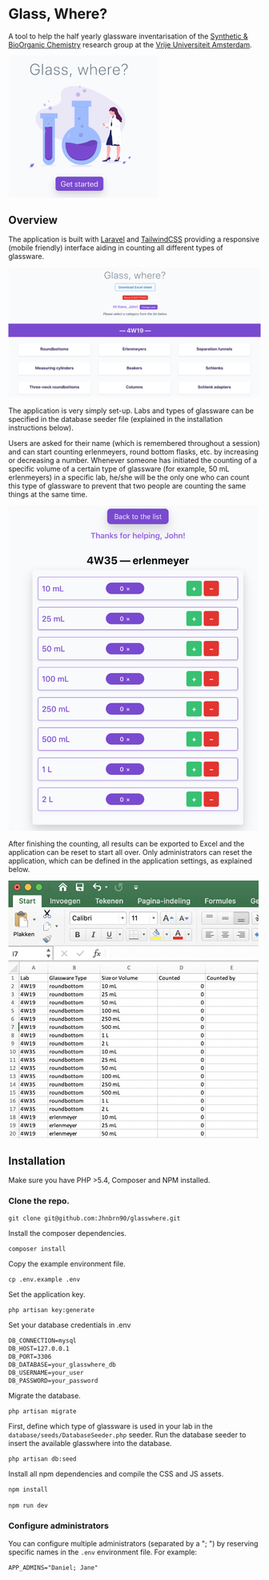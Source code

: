 # Glass, Where?
A tool to help the half yearly glassware inventarisation of the [Synthetic & BioOrganic Chemistry](https://syborch.com) research group at the [Vrije Universiteit Amsterdam](https://vu.nl).

<img width="300" src="https://raw.githubusercontent.com/jhnbrn90/glasswhere/master/images/Home.png" alt="Homepage">

## Overview
The application is built with [Laravel](https://laravel.com/) and [TailwindCSS](https://tailwindcss.com) providing a responsive (mobile friendly) interface aiding in counting all different types of glassware. 

<img src="https://raw.githubusercontent.com/jhnbrn90/glasswhere/master/images/Overview.png" alt="Overview">

The application is very simply set-up. Labs and types of glassware can be specified in the database seeder file (explained in the installation instructions below).

Users are asked for their name (which is remembered throughout a session) and can start counting erlenmeyers, round bottom flasks, etc. by increasing or decreasing a number. Whenever someone has initiated the counting of a specific volume of a certain type of glassware (for example, 50 mL erlenmeyers) in a specific lab, he/she will be the only one who can count this type of glassware to prevent that two people are counting the same things at the same time.

<img width="500" src="https://raw.githubusercontent.com/jhnbrn90/glasswhere/master/images/Counting.png" alt="Counting">

After finishing the counting, all results can be exported to Excel and the application can be reset to start all over. Only administrators can reset the application, which can be defined in the application settings, as explained below.

<img width="500" src="https://raw.githubusercontent.com/jhnbrn90/glasswhere/master/images/Excel.png" alt="Results can be exported to Excel">

## Installation
Make sure you have PHP >5.4, Composer and NPM installed.

### Clone the repo.

```
git clone git@github.com:Jhnbrn90/glasswhere.git
```

Install the composer dependencies.

```
composer install
```

Copy the example environment file.

```
cp .env.example .env
```

Set the application key.

```
php artisan key:generate
```

Set your database credentials in .env

```
DB_CONNECTION=mysql
DB_HOST=127.0.0.1
DB_PORT=3306
DB_DATABASE=your_glasswhere_db
DB_USERNAME=your_user
DB_PASSWORD=your_password
```

Migrate the database.

```
php artisan migrate
```

First, define which type of glassware is used in your lab in the `database/seeds/DatabaseSeeder.php` seeder.
Run the database seeder to insert the available glasswhere into the database. 

```
php artisan db:seed
```

Install all npm dependencies and compile the CSS and JS assets.

```
npm install

npm run dev
```

### Configure administrators
You can configure multiple administrators (separated by a "; ")  by reserving specific names in the `.env` environment file.
For example:

```
APP_ADMINS="Daniel; Jane"
```




